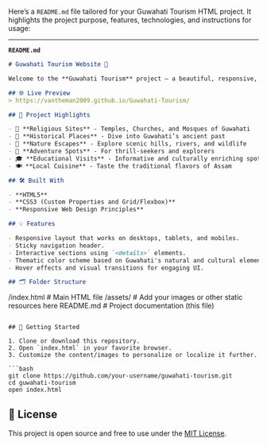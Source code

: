 Here’s a `README.md` file tailored for your Guwahati Tourism HTML project. It highlights the project purpose, features, technologies, and instructions for usage:

---

**`README.md`**

```markdown
# Guwahati Tourism Website 🌄

Welcome to the **Guwahati Tourism** project — a beautiful, responsive, and informative website that introduces users to the cultural, religious, and natural richness of Guwahati, the gateway to Northeast India.

## 🌐 Live Preview
> https://vantheman2009.github.io/Guwahati-Tourism/

## 📌 Project Highlights

- 🕌 **Religious Sites** - Temples, Churches, and Mosques of Guwahati
- 🏰 **Historical Places** - Dive into Guwahati’s ancient past
- 🌿 **Nature Escapes** - Explore scenic hills, rivers, and wildlife
- 🎢 **Adventure Spots** - For thrill-seekers and explorers
- 🎓 **Educational Visits** - Informative and culturally enriching spots
- 🍽️ **Local Cuisine** - Taste the traditional flavors of Assam

## 🛠️ Built With

- **HTML5**
- **CSS3 (Custom Properties and Grid/Flexbox)**
- **Responsive Web Design Principles**

## 💡 Features

- Responsive layout that works on desktops, tablets, and mobiles.
- Sticky navigation header.
- Interactive sections using `<details>` elements.
- Thematic color scheme based on Guwahati's natural and cultural elements.
- Hover effects and visual transitions for engaging UI.

## 🗂️ Folder Structure

```
/index.html       # Main HTML file
/assets/          # Add your images or other static resources here
README.md         # Project documentation (this file)
```

## 🚀 Getting Started

1. Clone or download this repository.
2. Open `index.html` in your favorite browser.
3. Customize the content/images to personalize or localize it further.

```bash
git clone https://github.com/your-username/guwahati-tourism.git
cd guwahati-tourism
open index.html
```



## 📄 License

This project is open source and free to use under the [MIT License](https://opensource.org/licenses/MIT).


